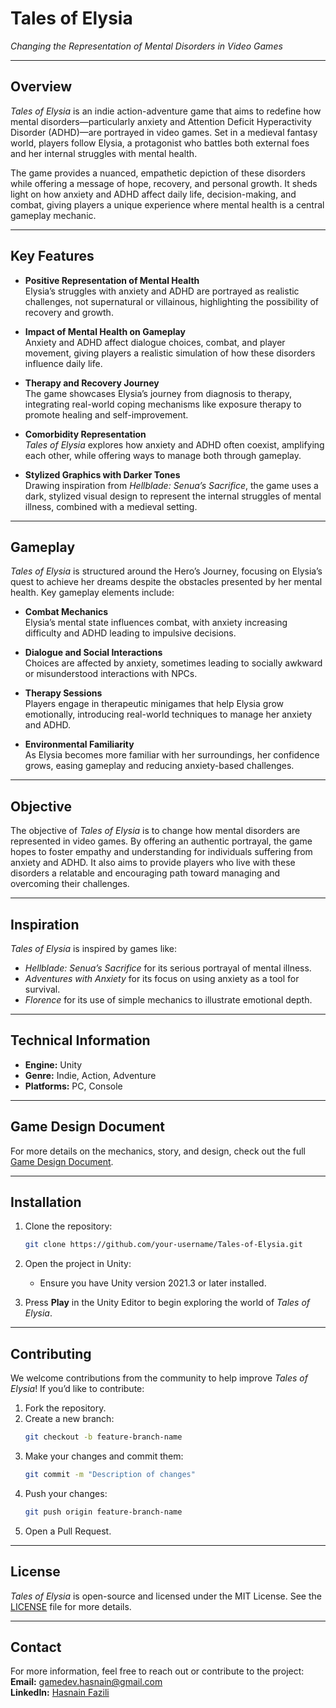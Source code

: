 # **Tales of Elysia**  
*Changing the Representation of Mental Disorders in Video Games*

---

## **Overview**

*Tales of Elysia* is an indie action-adventure game that aims to redefine how mental disorders—particularly anxiety and Attention Deficit Hyperactivity Disorder (ADHD)—are portrayed in video games. Set in a medieval fantasy world, players follow Elysia, a protagonist who battles both external foes and her internal struggles with mental health.

The game provides a nuanced, empathetic depiction of these disorders while offering a message of hope, recovery, and personal growth. It sheds light on how anxiety and ADHD affect daily life, decision-making, and combat, giving players a unique experience where mental health is a central gameplay mechanic.

---

## **Key Features**

- **Positive Representation of Mental Health**  
  Elysia’s struggles with anxiety and ADHD are portrayed as realistic challenges, not supernatural or villainous, highlighting the possibility of recovery and growth.
  
- **Impact of Mental Health on Gameplay**  
  Anxiety and ADHD affect dialogue choices, combat, and player movement, giving players a realistic simulation of how these disorders influence daily life.
  
- **Therapy and Recovery Journey**  
  The game showcases Elysia’s journey from diagnosis to therapy, integrating real-world coping mechanisms like exposure therapy to promote healing and self-improvement.
  
- **Comorbidity Representation**  
  *Tales of Elysia* explores how anxiety and ADHD often coexist, amplifying each other, while offering ways to manage both through gameplay.

- **Stylized Graphics with Darker Tones**  
  Drawing inspiration from *Hellblade: Senua’s Sacrifice*, the game uses a dark, stylized visual design to represent the internal struggles of mental illness, combined with a medieval setting.

---

## **Gameplay**

*Tales of Elysia* is structured around the Hero’s Journey, focusing on Elysia’s quest to achieve her dreams despite the obstacles presented by her mental health. Key gameplay elements include:

- **Combat Mechanics**  
  Elysia’s mental state influences combat, with anxiety increasing difficulty and ADHD leading to impulsive decisions.
  
- **Dialogue and Social Interactions**  
  Choices are affected by anxiety, sometimes leading to socially awkward or misunderstood interactions with NPCs.
  
- **Therapy Sessions**  
  Players engage in therapeutic minigames that help Elysia grow emotionally, introducing real-world techniques to manage her anxiety and ADHD.
  
- **Environmental Familiarity**  
  As Elysia becomes more familiar with her surroundings, her confidence grows, easing gameplay and reducing anxiety-based challenges.

---

## **Objective**

The objective of *Tales of Elysia* is to change how mental disorders are represented in video games. By offering an authentic portrayal, the game hopes to foster empathy and understanding for individuals suffering from anxiety and ADHD. It also aims to provide players who live with these disorders a relatable and encouraging path toward managing and overcoming their challenges.

---

## **Inspiration**

*Tales of Elysia* is inspired by games like:
- *Hellblade: Senua’s Sacrifice* for its serious portrayal of mental illness.
- *Adventures with Anxiety* for its focus on using anxiety as a tool for survival.
- *Florence* for its use of simple mechanics to illustrate emotional depth.

---

## **Technical Information**

- **Engine:** Unity  
- **Genre:** Indie, Action, Adventure  
- **Platforms:** PC, Console

---

## **Game Design Document**

For more details on the mechanics, story, and design, check out the full [Game Design Document](#https://docs.google.com/document/d/1LpBZvYVfErP-rw5IVqjxYoZKPgMbZn508mFb9zEgej4/edit).

---

## **Installation**

1. Clone the repository:
   ```bash
   git clone https://github.com/your-username/Tales-of-Elysia.git
   ```

2. Open the project in Unity:
   - Ensure you have Unity version 2021.3 or later installed.

3. Press **Play** in the Unity Editor to begin exploring the world of *Tales of Elysia*.

---

## **Contributing**

We welcome contributions from the community to help improve *Tales of Elysia*! If you’d like to contribute:

1. Fork the repository.
2. Create a new branch:
   ```bash
   git checkout -b feature-branch-name
   ```
3. Make your changes and commit them:
   ```bash
   git commit -m "Description of changes"
   ```
4. Push your changes:
   ```bash
   git push origin feature-branch-name
   ```
5. Open a Pull Request.

---

## **License**

*Tales of Elysia* is open-source and licensed under the MIT License. See the [LICENSE](LICENSE) file for more details.

---

## **Contact**

For more information, feel free to reach out or contribute to the project:  
**Email:** gamedev.hasnain@gmail.com  
**LinkedIn:** [Hasnain Fazili](https://www.linkedin.com/in/hasnain-fazili-ba6bb521a/)
